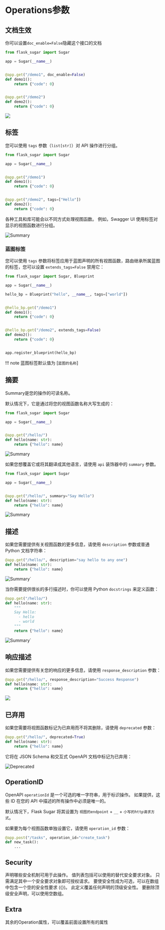 # Operations参数

## 文档生效

你可以设置`doc_enable=False`隐藏这个接口的文档

```python hl_lines="6"
from flask_sugar import Sugar

app = Sugar(__name__)


@app.get("/demo1", doc_enable=False)
def demo1():
    return {"code": 0}


@app.get("/demo2")
def demo2():
    return {"code": 0}
```

![](../img/operation-doc_enable.png)

## 标签

您可以使用 `tags` 参数（`list[str]`）对 API 操作进行分组。

```Python hl_lines="11"
from flask_sugar import Sugar

app = Sugar(__name__)


@app.get("/demo1")
def demo1():
    return {"code": 0}


@app.get("/demo2", tags=["Hello"])
def demo2():
    return {"code": 0}
```

各种工具和库可能会以不同方式处理视图函数。 例如，Swagger UI 使用标签对显示的视图函数进行分组。

![Summary](../img/operation-tags.png)

### 蓝图标签

您可以使用 `tags` 参数将标签应用于蓝图声明的所有视图函数，路由继承所属蓝图的标签，您可以设置 `extends_tags=False` 禁用它：

```Python
from flask_sugar import Sugar, Blueprint

app = Sugar(__name__)

hello_bp = Blueprint("hello", __name__, tags=["world"])


@hello_bp.get("/demo1")
def demo1():
    return {"code": 0}


@hello_bp.get("/demo2", extends_tags=False)
def demo2():
    return {"code": 0}


app.register_blueprint(hello_bp)
```

!!! note
    蓝图标签默认值为 [`蓝图的名称`]

## 摘要

Summary是您的操作的可读名称。

默认情况下，它是通过将您的视图函数名称大写生成的：

```Python hl_lines="6"
from flask_sugar import Sugar

app = Sugar(__name__)


@app.get("/hello/")
def hello(name: str):
    return {"hello": name}
```

![Summary](../img/operation-summary01.png)

如果您想覆盖它或将其翻译成其他语言，请使用 `api` 装饰器中的 `summary` 参数。

```Python hl_lines="7"
from flask_sugar import Sugar

app = Sugar(__name__)


@app.get("/hello/", summary="Say Hello")
def hello(name: str):
    return {"hello": name}
```

![Summary](../img/operation-summary02.png)

## 描述

如果您需要提供有关视图函数的更多信息，请使用 `description` 参数或普通 Python 文档字符串：


```Python hl_lines="1"
@app.get("/hello/", description="say hello to any one")
def hello(name: str):
    return {"hello": name}
```

![Summary`](../img/operation-description01.png)

当你需要提供很长的多行描述时，你可以使用 Python `docstrings` 来定义函数：

```Python hl_lines="3-7"
@app.get("/hello/")
def hello(name: str):
    """
    Say Hello:
      - hello
      - world
    """
    return {"hello": name}
```

![Summary`](../img/operation-description02.png)

## 响应描述

如果您需要提供有关您的响应的更多信息，请使用 `response_description` 参数：

```Python hl_lines="1"
@app.get("/hello/", response_description="Success Response")
def hello(name: str):
    return {"hello": name}
```

![](../img/operation-response_description.png)


## 已弃用

如果您需要将视图函数标记为已弃用而不将其删除，请使用 `deprecated` 参数：

```Python hl_lines="1"
@app.get("/hello/", deprecated=True)
def hello(name: str):
    return {"hello": name}
```

它将在 JSON Schema 和交互式 OpenAPI 文档中标记为已弃用：

![Deprecated](../img/operation-deprecated.png)

## OperationID

OpenAPI `operationId` 是一个可选的唯一字符串，用于标识操作。 如果提供，这些 ID 在您的 API 中描述的所有操作中必须是唯一的。

默认情况下，Flask Sugar 将其设置为 `视图的endpoint` + `__` + `小写的http请求方式`。

如果要为每个视图函数单独设置它，请使用 `operation_id` 参数：

```Python hl_lines="1"
@app.post("/tasks", operation_id="create_task")
def new_task():
    ...
```

## Security

声明哪些安全机制可用于此操作。 值列表包括可以使用的替代安全要求对象。 只需满足其中一个安全要求对象即可授权请求。 要使安全性成为可选，可以在数组中包含一个空的安全性要求 ({})。 此定义覆盖任何声明的顶级安全性。 要删除顶级安全声明，可以使用空数组。

## Extra

其余的Operation属性，可以覆盖前面设置所有的属性